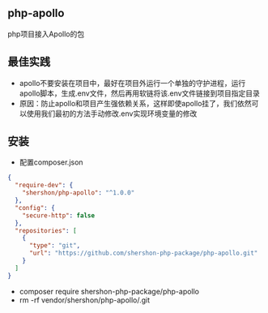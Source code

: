 ## php-apollo
php项目接入Apollo的包

## 最佳实践
* apollo不要安装在项目中，最好在项目外运行一个单独的守护进程，运行apollo脚本，生成.env文件，然后再用软链将该.env文件链接到项目指定目录
* 原因：防止apollo和项目产生强依赖关系，这样即使apollo挂了，我们依然可以使用我们最初的方法手动修改.env实现环境变量的修改

## 安装
* 配置composer.json
```json
{
  "require-dev": {
    "shershon/php-apollo": "^1.0.0"
  },
  "config": {
    "secure-http": false
  },
  "repositories": [
    {
      "type": "git",
      "url": "https://github.com/shershon-php-package/php-apollo.git"
    }
  ]
}
```
* composer require shershon-php-package/php-apollo
* rm -rf vendor/shershon/php-apollo/.git
